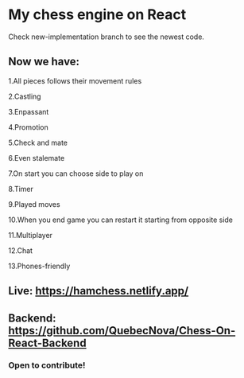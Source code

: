 # My chess engine on React

Check new-implementation branch to see the newest code.

## Now we have:

1.All pieces follows their movement rules

2.Castling

3.Enpassant

4.Promotion

5.Check and mate

6.Even stalemate

7.On start you can choose side to play on

8.Timer

9.Played moves

10.When you end game you can restart it starting from opposite side

11.Multiplayer

12.Chat

13.Phones-friendly

## Live: https://hamchess.netlify.app/

## Backend: https://github.com/QuebecNova/Chess-On-React-Backend

### Open to contribute!
